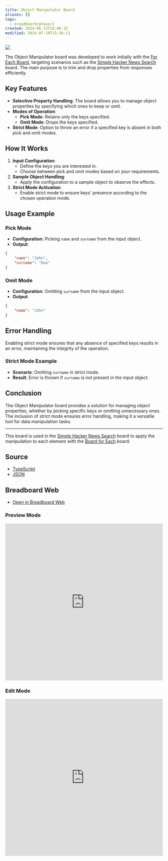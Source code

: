 ```yaml
---
title: Object Manipulator Board
aliases: []
tags:
  - breadboard/phase/2
created: 2024-06-13T16:06:15
modified: 2024-07-10T15:36:11
---
```


![](https://youtu.be/VLwT21SHV_c)

The Object Manipulator board was developed to work initially with the [For Each Board](projects/Breadboard/Phase%202/Board%20for%20Each.md), targeting scenarios such as the [Simple Hacker News Search](projects/Breadboard/Phase%202/Hacker%20News/simplified/Simple%20Hacker%20News%20Search.md) board. The main purpose is to trim and drop properties from responses efficiently.

## Key Features

- **Selective Property Handling**: The board allows you to manage object properties by specifying which ones to keep or omit.
- **Modes of Operation**:
	- **Pick Mode**: Retains only the keys specified.
	- **Omit Mode**: Drops the keys specified.
- **Strict Mode**: Option to throw an error if a specified key is absent in both pick and omit modes.

## How It Works

1. **Input Configuration**:
	- Define the keys you are interested in.
	- Choose between pick and omit modes based on your requirements.
1. **Sample Object Handling**:
	- Apply the configuration to a sample object to observe the effects.
2. **Strict Mode Activation**:
	- Enable strict mode to ensure keys' presence according to the chosen operation mode.

## Usage Example

### Pick Mode

- **Configuration**: Picking `name` and `surname` from the input object.
- **Output**:

```json
{
	"name": "John",
	"surname": "Doe"
}
```

### Omit Mode

- **Configuration**: Omitting `surname` from the input object.
- **Output**:

```json
{
	"name": "John"
}
```

## Error Handling

Enabling strict mode ensures that any absence of specified keys results in an error, maintaining the integrity of the operation.

### Strict Mode Example

- **Scenario**: Omitting `surname` in strict mode.
- **Result**: Error is thrown if `surname` is not present in the input object.

## Conclusion

The Object Manipulator board provides a solution for managing object properties, whether by picking specific keys or omitting unnecessary ones. The inclusion of strict mode ensures error handling, making it a versatile tool for data manipulation tasks.

---

This board is used in the [Simple Hacker News Search](projects/Breadboard/Phase%202/Hacker%20News/simplified/Simple%20Hacker%20News%20Search.md) board to apply the manipulation to each element with the [Board for Each](projects/Breadboard/Phase%202/Board%20for%20Each.md) board.

## Source

- [TypeScript](https://github.com/breadboard-ai/breadboard/blob/main/packages/example-boards/src/boards/playground/object-manipulator.ts)
- [JSON](https://github.com/breadboard-ai/breadboard/blob/main/packages/visual-editor/public/example-boards/playground/object-manipulator.json)

## Breadboard Web

- [Open in Breadboard Web](https://breadboard-ai.web.app/?board=https://raw.githubusercontent.com/breadboard-ai/breadboard/main/packages/visual-editor/public/example-boards/playground/object-manipulator.json)

### Preview Mode

<iframe src="https://breadboard-ai.web.app/?board=https://raw.githubusercontent.com/breadboard-ai/breadboard/main/packages/visual-editor/public/example-boards/playground/object-manipulator.json&embed" style="width: 100%; height: 500px; border: 0;"></iframe>

### Edit Mode

<iframe src="https://breadboard-ai.web.app/?board=https://raw.githubusercontent.com/breadboard-ai/breadboard/main/packages/visual-editor/public/example-boards/playground/object-manipulator.json" style="width: 100%; height: 500px; border: 0;"></iframe>
